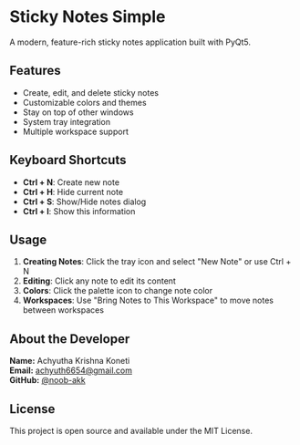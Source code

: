 # Sticky Notes Simple

A modern, feature-rich sticky notes application built with PyQt5.

## Features

- Create, edit, and delete sticky notes
- Customizable colors and themes
- Stay on top of other windows
- System tray integration
- Multiple workspace support

## Keyboard Shortcuts

- **Ctrl + N**: Create new note
- **Ctrl + H**: Hide current note
- **Ctrl + S**: Show/Hide notes dialog
- **Ctrl + I**: Show this information

## Usage

1. **Creating Notes**: Click the tray icon and select "New Note" or use Ctrl + N
2. **Editing**: Click any note to edit its content
3. **Colors**: Click the palette icon to change note color
4. **Workspaces**: Use "Bring Notes to This Workspace" to move notes between workspaces

## About the Developer

**Name:** Achyutha Krishna Koneti  
**Email:** [achyuth6654@gmail.com](mailto:achyuth6654@gmail.com)  
**GitHub:** [@noob-akk](https://github.com/noob-akk)

## License

This project is open source and available under the MIT License. 